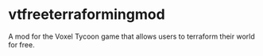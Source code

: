# vtfreeterraformingmod
A mod for the Voxel Tycoon game that allows users to terraform their world for free.
